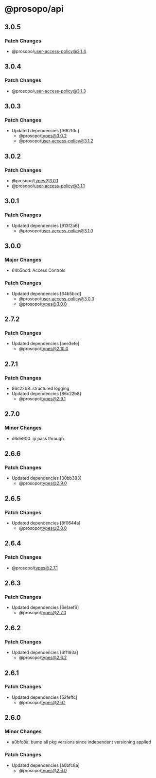 # @prosopo/api

## 3.0.5
### Patch Changes

  - @prosopo/user-access-policy@3.1.4

## 3.0.4
### Patch Changes

  - @prosopo/user-access-policy@3.1.3

## 3.0.3
### Patch Changes

- Updated dependencies [f682f0c]
  - @prosopo/types@3.0.2
  - @prosopo/user-access-policy@3.1.2

## 3.0.2
### Patch Changes

  - @prosopo/types@3.0.1
  - @prosopo/user-access-policy@3.1.1

## 3.0.1
### Patch Changes

- Updated dependencies [913f2a6]
  - @prosopo/user-access-policy@3.1.0

## 3.0.0
### Major Changes

- 64b5bcd: Access Controls

### Patch Changes

- Updated dependencies [64b5bcd]
  - @prosopo/user-access-policy@3.0.0
  - @prosopo/types@3.0.0

## 2.7.2
### Patch Changes

- Updated dependencies [aee3efe]
  - @prosopo/types@2.10.0

## 2.7.1
### Patch Changes

- 86c22b8: structured logging
- Updated dependencies [86c22b8]
  - @prosopo/types@2.9.1

## 2.7.0
### Minor Changes

- d6de900: ip pass through

## 2.6.6
### Patch Changes

- Updated dependencies [30bb383]
  - @prosopo/types@2.9.0

## 2.6.5
### Patch Changes

- Updated dependencies [8f0644a]
  - @prosopo/types@2.8.0

## 2.6.4

### Patch Changes

- @prosopo/types@2.7.1

## 2.6.3

### Patch Changes

- Updated dependencies [6e1aef6]
  - @prosopo/types@2.7.0

## 2.6.2

### Patch Changes

- Updated dependencies [6ff193a]
  - @prosopo/types@2.6.2

## 2.6.1

### Patch Changes

- Updated dependencies [52feffc]
  - @prosopo/types@2.6.1

## 2.6.0

### Minor Changes

- a0bfc8a: bump all pkg versions since independent versioning applied

### Patch Changes

- Updated dependencies [a0bfc8a]
  - @prosopo/types@2.6.0
